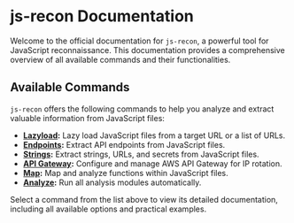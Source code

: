 # js-recon Documentation

Welcome to the official documentation for `js-recon`, a powerful tool for JavaScript reconnaissance. This documentation provides a comprehensive overview of all available commands and their functionalities.

## Available Commands

`js-recon` offers the following commands to help you analyze and extract valuable information from JavaScript files:

- **[Lazyload](./lazyload.md):** Lazy load JavaScript files from a target URL or a list of URLs.
- **[Endpoints](./endpoints.md):** Extract API endpoints from JavaScript files.
- **[Strings](./strings.md):** Extract strings, URLs, and secrets from JavaScript files.
- **[API Gateway](./api-gateway.md):** Configure and manage AWS API Gateway for IP rotation.
- **[Map](./map.md):** Map and analyze functions within JavaScript files.
- **[Analyze](./analyze.md):** Run all analysis modules automatically.

Select a command from the list above to view its detailed documentation, including all available options and practical examples.
